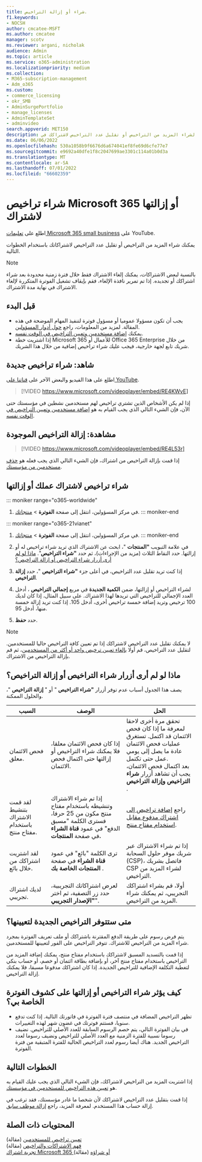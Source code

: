```yaml
---
title: شراء أو إزالة التراخيص.
f1.keywords:
- NOCSH
author: cmcatee-MSFT
ms.author: cmcatee
manager: scotv
ms.reviewer: argani, nicholak
audience: Admin
ms.topic: article
ms.service: o365-administration
ms.localizationpriority: medium
ms.collection:
- M365-subscription-management
- Adm_o365
ms.custom:
- commerce_licensing
- okr_SMB
- AdminSurgePortfolio
- manage_licenses
- AdminTemplateSet
- adminvideo
search.appverid: MET150
description: استخدم هذه الخطوات لشراء المزيد من التراخيص أو تقليل عدد التراخيص لاشتراكك في Microsoft 365 للأعمال.
ms.date: 06/06/2022
ms.openlocfilehash: 530a1058b9f6676d6a674041ef8fe69d6cfe77e7
ms.sourcegitcommit: e9692a40dfe1f8c2047699ae3301c114a01b0d3a
ms.translationtype: MT
ms.contentlocale: ar-SA
ms.lasthandoff: 07/01/2022
ms.locfileid: "66602359"
---
```

# <a name="buy-or-remove-microsoft-365-licenses-for-a-subscription"></a>شراء تراخيص Microsoft 365 أو إزالتها لاشتراك

اطلع على [تعليمات Microsoft 365 small business](https://go.microsoft.com/fwlink/?linkid=2197659) على YouTube.

يمكنك شراء المزيد من التراخيص أو تقليل عدد التراخيص لاشتراكاتك باستخدام الخطوات التالية.

> [!NOTE]
> بالنسبة لبعض الاشتراكات، يمكنك إلغاء الاشتراك فقط خلال فترة زمنية محدودة بعد شراء اشتراكك أو تجديده. إذا تم تمرير نافذة الإلغاء، فقم بإيقاف تشغيل الفوترة المتكررة لإلغاء الاشتراك في نهاية مدة الاشتراك.

## <a name="before-you-begin"></a>قبل البدء

- يجب أن تكون مسؤولا عموميا أو مسؤول فوترة لتنفيذ المهام الموضحة في هذه المقالة. لمزيد من المعلومات، راجع [حول أدوار المسؤولين](../../admin/add-users/about-admin-roles.md).
- يمكنك [إضافة مستخدمين وتعيين التراخيص في الوقت نفسه](../../admin/add-users/add-users.md).
- إذا اشتريت خطة Microsoft 365 للأعمال أو Office 365 Enterprise من خلال شريك تابع لجهة خارجية، فيجب عليك شراء تراخيص إضافية من خلال هذا الشريك.

## <a name="watch-buy-new-licenses"></a>شاهد: شراء تراخيص جديدة

اطلع على هذا الفيديو والبعض الآخر على [قناتنا على YouTube](https://go.microsoft.com/fwlink/?linkid=2198206).

> [!VIDEO https://www.microsoft.com/videoplayer/embed/RE4KWvE]

إذا لم يكن الأشخاص الذين تشتري تراخيص لهم مستخدمين نشطين في مؤسستك حتى الآن، فإن الشيء التالي الذي يجب القيام به هو [إضافة مستخدمين وتعيين التراخيص في الوقت نفسه](../../admin/add-users/add-users.md).

## <a name="watch-remove-existing-licenses"></a>مشاهدة: إزالة التراخيص الموجودة

> [!VIDEO https://www.microsoft.com/videoplayer/embed/RE4L53r]

إذا قمت بإزالة التراخيص من اشتراك، فإن الشيء التالي الذي يجب فعله هو [حذف مستخدمين من مؤسستك](../../admin/add-users/delete-a-user.md).

## <a name="buy-or-remove-licenses-for-your-business-subscription"></a>شراء تراخيص لاشتراك عملك أو إزالتها

::: moniker range="o365-worldwide"

1. في مركز المسؤولين، انتقل إلى صفحة **الفوترة** \> <a href="https://go.microsoft.com/fwlink/p/?linkid=842054" target="_blank">منتجاتك</a>.
::: moniker-end

::: moniker range="o365-21vianet"

1. في مركز المسؤولين، انتقل إلى صفحة **الفوترة** \> <a href="https://go.microsoft.com/fwlink/p/?linkid=850626" target="_blank">منتجاتك</a>.
::: moniker-end

2. في علامة التبويب **"المنتجات** "، ابحث عن الاشتراك الذي تريد شراء تراخيص له أو إزالتها. حدد النقاط الثلاث (مزيد من الإجراءات)، ثم حدد **"شراء التراخيص**". [ماذا لو لم أرى أزرار شراء التراخيص أو إزالة التراخيص؟](#what-if-i-dont-see-the-buy-licenses-or-remove-licenses-buttons)

3. إذا كنت تريد تقليل عدد التراخيص، في أعلى جزء **"شراء التراخيص** "، حدد **إزالة التراخيص**.

4. لشراء التراخيص أو إزالتها، ضمن **الكمية الجديدة** في مربع **إجمالي التراخيص** ، أدخل العدد الإجمالي للتراخيص التي تريدها لهذا الاشتراك. على سبيل المثال، إذا كان لديك 100 ترخيص وتريد إضافة خمسة تراخيص أخرى، أدخل 105. إذا كنت تريد إزالة خمسة منها، أدخل 95.

5. حدد **حفظ**.

> [!NOTE]
> لا يمكنك تقليل عدد التراخيص لاشتراكك إذا تم تعيين كافة التراخيص حاليا للمستخدمين. لتقليل عدد التراخيص، قم أولا [بإلغاء تعيين ترخيص واحد أو أكثر من المستخدمين](../../admin/manage/remove-licenses-from-users.md)، ثم قم بإزالة التراخيص من الاشتراك.

## <a name="what-if-i-dont-see-the-buy-licenses-or-remove-licenses-buttons"></a>ماذا لو لم أرى أزرار شراء التراخيص أو إزالة التراخيص؟

يصف هذا الجدول أسباب عدم توفر أزرار **"شراء التراخيص** " أو " **إزالة التراخيص** "، والحلول الممكنة.

|السبب  |الوصف  |الحل  |
|---------|---------|---------|
|فحص الائتمان معلق. |إذا كان فحص الائتمان معلقا، فلا يمكنك شراء التراخيص أو إزالتها حتى اكتمال فحص الائتمان.  | تحقق مرة أخرى لاحقا لمعرفة ما إذا كان فحص الائتمان قد اكتمل. تستغرق عمليات فحص الائتمان عادة ما يصل إلى يومي عمل حتى تكتمل.<br/>بعد اكتمال فحص الائتمان، يجب أن تشاهد أزرار **شراء التراخيص** **وإزالة التراخيص** . |
|لقد قمت بتنشيط الاشتراك باستخدام مفتاح منتج.| إذا تم شراء الاشتراك وتنشيطه باستخدام مفتاح منتج مكون من 25 حرفا، فسترى الكلمة "مسبق الدفع" في عمود **قناة الشراء** في صفحة **المنتجات.**  |راجع [إضافة تراخيص إلى اشتراك مدفوع مقابل استخدام مفتاح منتج](add-licenses-using-product-key.md). |
|لقد اشتريت اشتراكك من خلال بائع.| ترى الكلمة "بائع" في عمود **قناة الشراء** في صفحة **المنتجات الخاصة بك** . | إذا تم شراء الاشتراك عبر شريك موفر حلول السحابة (CSP)، فاتصل بشريك CSP لشراء المزيد من التراخيص.        |
|لديك اشتراك تجريبي. | لعرض اشتراكاتك التجريبية، حدد زر التصفية، ثم اختر **"الإصدار التجريبي**". | أولا، قم بشراء اشتراكك التجريبي، ثم يمكنك شراء المزيد من التراخيص.|

## <a name="when-will-the-new-licenses-be-available-to-assign"></a>متى ستتوفر التراخيص الجديدة لتعيينها؟

يتم فرض رسوم على طريقة الدفع المقترنة باشتراكك أو ملف تعريف الفوترة بمجرد شراء المزيد من التراخيص للاشتراك. تتوفر التراخيص على الفور لتعيينها للمستخدمين.

إذا قمت بالتسديد المسبق لاشتراكك باستخدام مفتاح منتج، يمكنك إضافة المزيد من التراخيص باستخدام مفتاح منتج آخر، أو بإضافة بطاقة ائتمان أو خصم، أو حساب بنكي لتغطية التكلفة الإضافية للتراخيص الجديدة. إذا كان اشتراكك مدفوعا مسبقا، فلا يمكنك إزالة التراخيص.

## <a name="how-does-buying-or-removing-licenses-affect-my-billing-statements"></a>كيف يؤثر شراء التراخيص أو إزالتها على كشوف الفوترة الخاصة بي؟

- تظهر التراخيص المضافة في منتصف فترة الفوترة في فاتورتك التالية. إذا كنت تدفع سنويا، فستتم فوترتك في غضون شهر لهذه التغييرات.
- في بيان الفوترة التالي، يتم خصم الرسوم السابقة للعدد الأصلي للتراخيص. نضيف رسوما نسبية للفترة الزمنية مع العدد الأصلي للتراخيص ونضيف رسوما لعدد التراخيص الجديد. هناك أيضا رسوم لعدد التراخيص الحالية للفترة المتبقية من فترة الفوترة.

## <a name="next-steps"></a>الخطوات التالية

إذا اشتريت المزيد من التراخيص لاشتراكك، فإن الشيء التالي الذي يجب عليك القيام به هو [تعيين هذه التراخيص للمستخدمين في مؤسستك](../../admin/manage/assign-licenses-to-users.md).

إذا قمت بتقليل عدد التراخيص لاشتراكك لأن شخصا ما غادر مؤسستك، فقد ترغب في إزالة حساب هذا المستخدم. لمعرفة المزيد، راجع [إزالة موظف سابق](../../admin/add-users/remove-former-employee.md).

## <a name="related-content"></a>المحتويات ذات الصلة

[تعيين تراخيص للمستخدمين](../../admin/manage/assign-licenses-to-users.md) (مقالة)\
[فهم الاشتراكات والتراخيص](subscriptions-and-licenses.md) (مقالة)\
[تجربة اشتراك Microsoft 365 أو شراؤه](../try-or-buy-microsoft-365.md) (مقالة)
